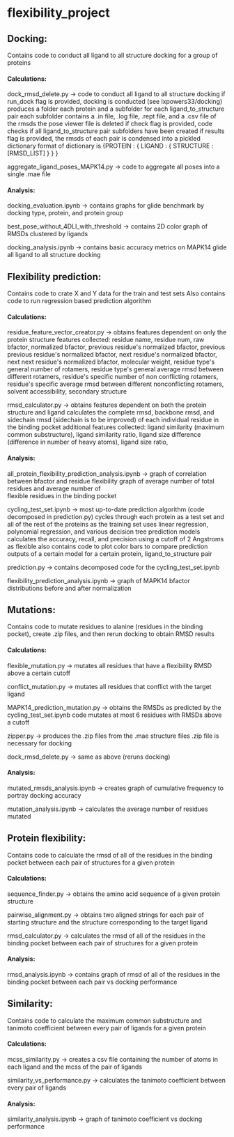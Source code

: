 # flexibility_project

## Docking:
Contains code to conduct all ligand to all structure docking for a group of proteins

  #### Calculations:
  dock_rmsd_delete.py -> code to conduct all ligand to all structure docking
                         if run_dock flag is provided, docking is conducted (see lxpowers33/docking)
                          produces a folder each protein and a subfolder for each ligand_to_structure pair
                          each subfolder contains a .in file, .log file, .rept file, and a .csv file of the rmsds
                          the pose viewer file is deleted
                         if check flag is provided, code checks if all ligand_to_structure pair subfolders have been created
                         if results flag is provided, the rmsds of each pair is condensed into a pickled dictionary
                          format of dictionary is {PROTEIN : { LIGAND : { STRUCTURE : [RMSD_LIST] } } }
                          
  aggregate_ligand_poses_MAPK14.py -> code to aggregate all poses into a single .mae file
  
  #### Analysis:
  docking_evaluation.ipynb -> contains graphs for glide benchmark by docking type, protein, and protein group
  
  best_pose_without_4DLI_with_threshold -> contains 2D color graph of RMSDs clustered by ligands
  
  docking_analysis.ipynb -> contains basic accuracy metrics on MAPK14 glide all ligand to all structure docking
  
## Flexibility prediction:
Contains code to crate X and Y data for the train and test sets
Also contains code to run regression based prediction algorithm 

  #### Calculations:
  residue_feature_vector_creator.py -> obtains features dependent on only the protein structure
                                       features collected: residue name, residue num, raw bfactor, normalized bfactor, 
                                        previous residue's normalized bfactor, previous previous residue's normalized bfactor, 
                                        next residue's normalized bfactor, next next residue's normalized bfactor, molecular 
                                        weight, residue type's general number of rotamers, residue type's general average rmsd 
                                        between different rotamers, residue's specific number of non conflicting rotamers, 
                                        residue's specific average rmsd between different nonconflicting rotamers, solvent 
                                        accessibility, secondary structure
                                        
  rmsd_calculator.py -> obtains features dependent on both the protein structure and ligand
                        calculates the complete rmsd, backbone rmsd, and sidechain rmsd (sidechain is to be improved) of each 
                          individual residue in the binding pocket
                        additional features collected: ligand similarity (maximum common substructure), ligand similarity 
                          ratio, ligand size difference (difference in number of heavy atoms), ligand size ratio, 
                          
  #### Analysis:
  all_protein_flexibility_prediction_analysis.ipynb -> graph of correlation between bfactor and residue flexibility
                                                       graph of average number of total residues and average number of      
                                                        flexible residues in the binding pocket
                                                        
  cycling_test_set.ipynb -> most up-to-date prediction algorithm (code decomposed in prediction.py)
                            cycles through each protein as a test set and all of the rest of the proteins as the training set
                            uses linear regression, polynomial regression, and various decision tree prediction models
                            calculates the accuracy, recall, and precision using a cutoff of 2 Angstroms as flexible
                            also contains code to plot color bars to compare prediction outputs of a certain model for a 
                              certain protein, ligand_to_structure pair
                              
  prediction.py -> contains decomposed code for the cycling_test_set.ipynb
                              
  flexibility_prediction_analysis.ipynb -> graph of MAPK14 bfactor distributions before and after normalization
  
## Mutations:
Contains code to mutate residues to alanine (residues in the binding pocket), create .zip files, and then rerun docking to 
obtain RMSD results

  #### Calculations:
  flexible_mutation.py -> mutates all residues that have a flexibility RMSD above a certain cutoff
  
  conflict_mutation.py -> mutates all residues that conflict with the target ligand
  
  MAPK14_prediction_mutation.py -> obtains the RMSDs as predicted by the cycling_test_set.ipynb code
                                   mutates at most 6 residues with RMSDs above a cutoff
                                   
  zipper.py -> produces the .zip files from the .mae structure files
               .zip file is necessary for docking
               
  dock_rmsd_delete.py -> same as above (reruns docking)
  
  #### Analysis:
  mutated_rmsds_analysis.ipynb -> creates graph of cumulative frequency to portray docking accuracy
  
  mutation_analysis.ipynb -> calculates the average number of residues mutated
  
## Protein flexibility:
Contains code to calculate the rmsd of all of the residues in the binding pocket between each pair of structures for a given 
protein

  #### Calculations:
  sequence_finder.py -> obtains the amino acid sequence of a given protein structure
  
  pairwise_alignment.py	-> obtains two aligned strings for each pair of starting structure and the structure corresponding to 
                            the target ligand
                            
  rmsd_calculator.py -> calculates the rmsd of all of the residues in the binding pocket between each pair of structures for a 
                          given protein
                          
  #### Analysis:
  rmsd_analysis.ipynb -> contains graph of rmsd of all of the residues in the binding pocket between each pair vs docking 
                          performance
                          
## Similarity:
Contains code to calculate the maximum common substructure and tanimoto coefficient between every pair of ligands for a given 
protein

  #### Calculations:
  mcss_similarity.py -> creates a csv file containing the number of atoms in each ligand and the mcss of the pair of ligands
  
  similarity_vs_performance.py -> calculates the tanimoto coefficient between every pair of ligands
  
  #### Analysis:
  similarity_analysis.ipynb -> graph of tanimoto coefficient vs docking performance
